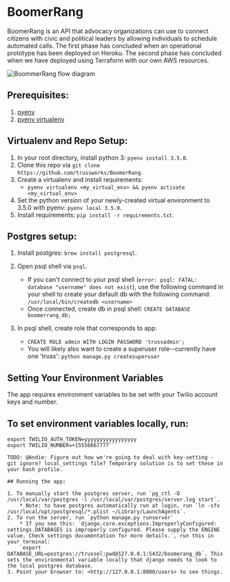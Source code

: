 # BoomerRang

BoomerRang is an API that advocacy organizations can use to connect citizens with civic and political leaders by allowing individuals to schedule automated calls. The first phase has concluded when an operational prototype has been deployed on Heroku. The second phase has concluded when we have deployed using Terraform with our own AWS resources.

![BoommerRang flow diagram](https://github.com/trussworks/BoomerRang/blob/master/boomerrang_flow_diagram.png)

## Prerequisites:

 1. [pyenv](https://github.com/yyuu/pyenv#homebrew-on-mac-os-x)
 2. [pyenv virtualenv](https://github.com/yyuu/pyenv-virtualenv#installing-with-homebrew-for-os-x-users)

## Virtualenv and Repo Setup:

 1. In your root directory, install python 3: `pyenv install 3.5.0`.
 2. Clone this repo via `git clone https://github.com/trussworks/BoomerRang`.
 3. Create a virtualenv and install requirements:
 	* `pyenv virtualenv <my_virtual_env> && pyenv activate <my_virtual_env>`
 4. Set the python version of your newly-created virtual environment to 3.5.0 with pyenv:
 		`pyenv local 3.5.0`.
 5. Install requirements: `pip install -r requirements.txt`.

## Postgres setup:

1. Install postgres: `brew install postgresql`.
2. Open psql shell via `psql`.
	* If you can't connect to your psql shell (`error: psql: FATAL:  database "username" does not exist`), use the following command in your shell to create your default db with the following command:
	`/usr/local/bin/createdb <username>`
	* Once connected, create db in psql shell: `CREATE DATABASE boomerrang_db;`

3. In psql shell, create role that corresponds to app:

	* `CREATE ROLE admin WITH LOGIN PASSWORD 'trussadmin';`
 	* You will likely also want to create a superuser role--currently have one 'truss':
	 `python manage.py createsuperuser`

## Setting Your Environment Variables

The app requires environment variables to be set with your Twilio account keys and number.

## To set environment variables locally, run:

```export TWILIO_ACCOUNT_SID=ACxxxxxxxxxxxxxx
export TWILIO_AUTH_TOKEN=yyyyyyyyyyyyyyyyy
export TWILIO_NUMBER=+15556667777```

TODO: @Andie: Figure out how we're going to deal with key-setting - git ignore? local_settings file? Temporary solution is to set these in your bash profile.

## Running the app:

1. To manually start the postgres server, run `pg_ctl -D /usr/local/var/postgres -l /usr/local/var/postgres/server.log start`.
	* Note: to have postgres automatically run at login, run `ln -sfv /usr/local/opt/postgresql/*.plist ~/Library/LaunchAgents`.
2. To run the server, run `python manage.py runserver`
	* If you see this: `django.core.exceptions.ImproperlyConfigured: settings.DATABASES is improperly configured. Please supply the ENGINE value. Check settings documentation for more details.`, run this in your terminal:
	`export DATABASE_URL=postgres://trussel:pwd@127.0.0.1:5432/boomerang_db`. This sets the environmental variable locally that django needs to look to the local postgres database.
3. Point your browser to: <http://127.0.0.1:8000/users> to see things.
